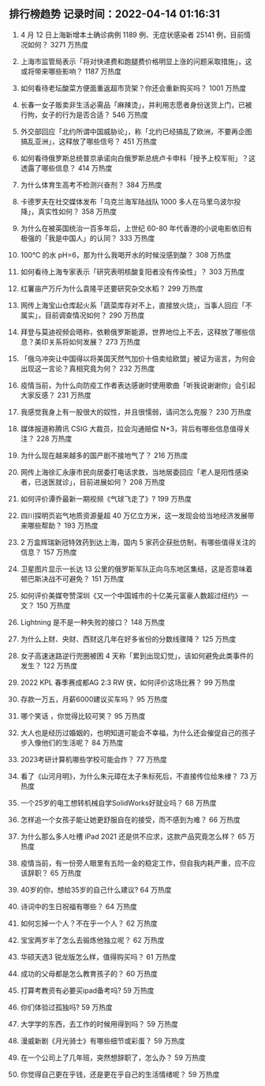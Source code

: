 
## 排行榜趋势 记录时间：2022-04-14 01:16:31
  
  1. 4 月 12 日上海新增本土确诊病例 1189 例、无症状感染者 25141 例，目前情况如何？ 3271 万热度
    
  2. 上海市监管局表示「将对快递费和跑腿费价格明显上涨的问题采取措施」，这或将带来哪些影响？ 1187 万热度
    
  3. 如何看待老坛酸菜方便面重返超市货架？你还会重新购买吗？ 1001 万热度
    
  4. 长春一女子贩卖非生活必需品「麻辣烫」，并利用志愿者身份送货上门，已被行拘，女子的行为是否合适？ 546 万热度
    
  5. 外交部回应「北约所谓中国威胁论」，称「北约已经搞乱了欧洲，不要再企图搞乱亚洲」，这释放了哪些信号？ 451 万热度
    
  6. 如何看待俄罗斯总统普京承诺向白俄罗斯总统卢卡申科「授予上校军衔」？这透露了哪些信息？ 414 万热度
    
  7. 为什么体育生高考不检测兴奋剂？ 384 万热度
    
  8. 卡德罗夫在社交媒体发布「乌克兰海军陆战队 1000 多人在马里乌波尔投降」，真实性如何？ 358 万热度
    
  9. 为什么在被英国统治一百多年后，上世纪 60-80 年代香港的小说电影依旧有极强的「我是中国人」的认同？ 333 万热度
    
  10. 100℃ 的水 pH=6，那为什么我喝开水的时候没感到酸？ 308 万热度
    
  11. 如何看待上海专家表示「研究表明核酸复阳者没有传染性」？ 303 万热度
    
  12. 红薯亩产万斤为什么袁隆平还要研究杂交水稻？ 299 万热度
    
  13. 网传上海宝山仓库起火系「蔬菜库存对不上，直接放火烧」，当事人回应「不属实」，目前调查情况如何？ 290 万热度
    
  14. 拜登与莫迪视频会晤称，依赖俄罗斯能源，世界地位上不去，这释放了哪些信息？美印关系将如何发展？ 273 万热度
    
  15. 「俄乌冲突让中国得以将美国天然气加价十倍卖给欧盟」被证为谣言，为何会出现这一言论？真相究竟为何？ 232 万热度
    
  16. 疫情当前，为什么向防疫工作者表达感谢时使用歌曲「听我说谢谢你」会引起大家反感？ 231 万热度
    
  17. 我感觉我身上有一股很大的奴性，并且很懦弱，请问怎么克服？ 230 万热度
    
  18. 媒体报道称腾讯 CSIG 大裁员，拉会沟通赔偿 N+3，背后有哪些信息值得关注？ 228 万热度
    
  19. 为什么现在越来越多的国产剧不接地气了？ 216 万热度
    
  20. 网传上海徐汇永康市民向居委打电话求救，当地居委回应「老人是阳性感染者，已送医就诊」，目前进展如何？ 208 万热度
    
  21. 如何评价谭乔最新一期视频《气球飞走了》? 199 万热度
    
  22. 四川探明页岩气地质资源量超 40 万亿立方米，这一发现会给当地经济发展带来哪些帮助？ 193 万热度
    
  23. 2 万盒辉瑞新冠特效药到达上海，国内 5 家药企获批仿制，有哪些值得关注的信息？ 157 万热度
    
  24. 卫星图片显示一长达 13 公里的俄罗斯军队正向乌东地区集结，这是否意味着顿巴斯决战不可避免？ 151 万热度
    
  25. 如何评价美媒夸赞深圳《又一个中国城市的十亿美元富豪人数超过纽约》一文？ 150 万热度
    
  26. Lightning 是不是一种失败的接口？ 148 万热度
    
  27. 为什么上财、央财、西财这几年在好多省份的分数线骤降？ 125 万热度
    
  28. 女子高速迷路逆行兜圈被困 4 天称「累到出现幻觉」，该如何避免此类事件的发生？ 122 万热度
    
  29. 2022 KPL 春季赛成都AG 2:3 RW 侠，如何评价这场比赛？ 99 万热度
    
  30. 存款一万五，月薪6000建议买车吗？ 95 万热度
    
  31. 哪个笑话 ，你觉得比较可笑？ 95 万热度
    
  32. 大人也是经历过婚姻的，也明知道可能会不幸福，为什么还会催促自己的孩子步入像他们的生活呢？ 84 万热度
    
  33. 2023考研计算机哪些学校可能会炸？ 77 万热度
    
  34. 看了《山河月明》，为什么朱元璋在太子朱标死后，不直接传位给朱棣？ 73 万热度
    
  35. 一个25岁的电工想转机械自学SolidWorks好就业吗？ 68 万热度
    
  36. 怎样追一个女孩子能让她更舒服自在的接受，而不感到为难？ 66 万热度
    
  37. 为什么那么多人吐槽 iPad 2021 还是供不应求，这款产品究竟怎么样？ 65 万热度
    
  38. 疫情当前，有一份旁人眼里有五险一金的稳定工作，但自我内耗严重，应不应该辞职？ 65 万热度
    
  39. 40岁的你，想给35岁的自己什么建议? 64 万热度
    
  40. 诗词中的生日祝福有哪些？ 64 万热度
    
  41. 如何忘掉一个人？不在乎一个人？ 62 万热度
    
  42. 宝宝两岁半了怎么去锻炼他独立呢？ 62 万热度
    
  43. 华硕天选3 锐龙版怎么样，值得购买吗？ 61 万热度
    
  44. 成功的父母都是怎么教育孩子的？ 60 万热度
    
  45. 打算考教资有必要买ipad备考吗? 59 万热度
    
  46. 你们体验过孤独吗? 59 万热度
    
  47. 大学学的东西，去工作的时候用得到吗？ 59 万热度
    
  48. 漫威新剧《月光骑士》有哪些细节或彩蛋？ 59 万热度
    
  49. 在一个公司上了几年班，突然想辞职了，怎么办？ 59 万热度
    
  50. 你觉得自己更在乎钱，还是更在乎自己的生活情绪呢？ 59 万热度
    